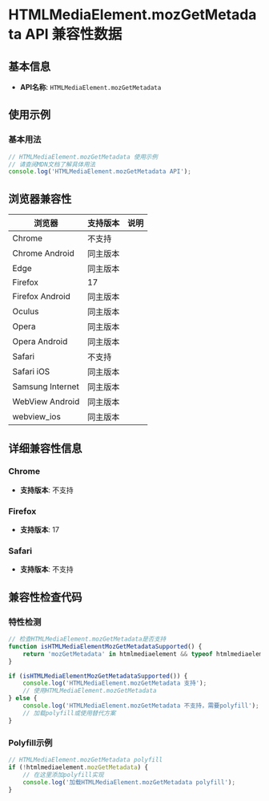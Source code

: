 # HTMLMediaElement.mozGetMetadata API 兼容性数据

## 基本信息

- **API名称**: `HTMLMediaElement.mozGetMetadata`

## 使用示例

### 基本用法

```javascript
// HTMLMediaElement.mozGetMetadata 使用示例
// 请查阅MDN文档了解具体用法
console.log('HTMLMediaElement.mozGetMetadata API');
```

## 浏览器兼容性

| 浏览器 | 支持版本 | 说明 |
|--------|----------|------|
| Chrome | 不支持 |  |
| Chrome Android | 同主版本 |  |
| Edge | 同主版本 |  |
| Firefox | 17 |  |
| Firefox Android | 同主版本 |  |
| Oculus | 同主版本 |  |
| Opera | 同主版本 |  |
| Opera Android | 同主版本 |  |
| Safari | 不支持 |  |
| Safari iOS | 同主版本 |  |
| Samsung Internet | 同主版本 |  |
| WebView Android | 同主版本 |  |
| webview_ios | 同主版本 |  |

## 详细兼容性信息

### Chrome

- **支持版本**: 不支持

### Firefox

- **支持版本**: 17

### Safari

- **支持版本**: 不支持

## 兼容性检查代码

### 特性检测

```javascript
// 检查HTMLMediaElement.mozGetMetadata是否支持
function isHTMLMediaElementMozGetMetadataSupported() {
    return 'mozGetMetadata' in htmlmediaelement && typeof htmlmediaelement.mozGetMetadata === 'function';
}

if (isHTMLMediaElementMozGetMetadataSupported()) {
    console.log('HTMLMediaElement.mozGetMetadata 支持');
    // 使用HTMLMediaElement.mozGetMetadata
} else {
    console.log('HTMLMediaElement.mozGetMetadata 不支持，需要polyfill');
    // 加载polyfill或使用替代方案
}
```

### Polyfill示例

```javascript
// HTMLMediaElement.mozGetMetadata polyfill
if (!htmlmediaelement.mozGetMetadata) {
    // 在这里添加polyfill实现
    console.log('加载HTMLMediaElement.mozGetMetadata polyfill');
}
```

